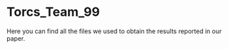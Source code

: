 # Torcs_Team_99

Here you can find all the files we used to obtain the results reported in our paper.
